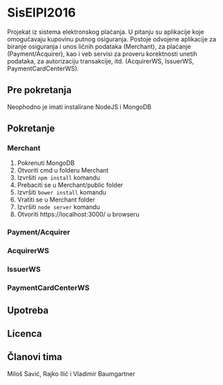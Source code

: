 # SisElPl2016

Projekat iz sistema elektronskog plaćanja. U pitanju su aplikacije koje omogućavaju kupovinu putnog osiguranja. Postoje odvojene aplikacije za biranje osiguranja i unos ličnih podataka (Merchant), za plaćanje (Payment/Acquirer), kao i veb servisi za proveru korektnosti unetih podataka, za autorizaciju transakcije, itd. (AcquirerWS, IssuerWS, PaymentCardCenterWS).

## Pre pokretanja
Neophodno je imati instalirane NodeJS i MongoDB
## Pokretanje
### Merchant
1. Pokrenuti MongoDB
2. Otvoriti cmd u folderu Merchant
3. Izvršiti `npm install` komandu
4. Prebaciti se u Merchant/public folder
5. Izvršiti `bower install` komandu
6. Vratiti se u Merchant folder
7. Izvršiti `node server` komandu
8. Otvoriti https://localhost:3000/ u browseru

### Payment/Acquirer

### AcquirerWS

### IssuerWS

### PaymentCardCenterWS

## Upotreba

## Licenca

## Članovi tima 
Miloš Savić, Rajko Ilić i Vladimir Baumgartner
